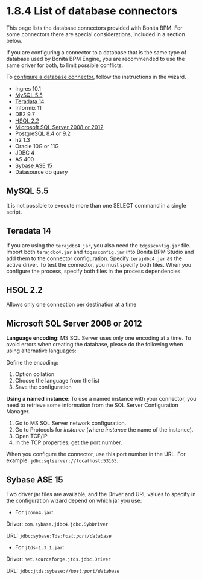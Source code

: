 # 1.8.4 List of database connectors

This page lists the database connectors provided with Bonita BPM. For some connectors there are special considerations, included in a section below.


If you are configuring a connector to a database that is the same type of database used by Bonita BPM Engine, you are recommended to use the same driver for both, to limit possible conflicts.


To [configure a database connector](/database-connector-configuration.md), follow the instructions in the wizard.


* Ingres 10.1
* [MySQL 5.5](#mysql)
* [Teradata 14](#teradata)
* Informix 11
* DB2 9.7
* [HSQL 2.2](#hsql)
* [Microsoft SQL Server 2008 or 2012](#mssqlserver2008)
* PostgreSQL 8.4 or 9.2
* h2 1.3
* Oracle 10G or 11G
* JDBC 4
* AS 400
* [Sybase ASE 15](#sysbase)
* Datasource db query

## MySQL 5.5


It is not possible to execute more than one SELECT command in a single script.





## Teradata 14


If you are using the `terajdbc4.jar`, you also need the `tdgssconfig.jar` file. 
Import both `terajdbc4.jar` and `tdgssconfig.jar` into Bonita BPM Studio and add them to the connector configuration. 
Specify `terajdbc4.jar` as the active driver. To test the connector, you must specify both files. When you configure the process, specify both files in the process dependencies.





## HSQL 2.2

Allows only one connection per destination at a time


## Microsoft SQL Server 2008 or 2012


**Language encoding**: MS SQL Server uses only one encoding at a time. To avoid errors when creating the database, please do the following when using alternative languages:


Define the encoding:

1. Option collation
2. Choose the language from the list
3. Save the configuration

**Using a named instance**: To use a named instance with your connector, you need to retrieve some information from the SQL Server Configuration Manager.

1. Go to MS SQL Server network configuration.
2. Go to Protocols for _instance_ (where _instance_ the name of the instance).
3. Open TCP/IP.
4. In the TCP properties, get the port number.

When you configure the connector, use this port number in the URL. For example: `jdbc:sqlserver://localhost:53165`.







## Sybase ASE 15


Two driver jar files are available, and the Driver and URL values to specify in the configuration wizard depend on which jar you use:


* For `jconn4.jar`:  

Driver: `com.sybase.jdbc4.jdbc.SybDriver`  

URL: `jdbc:sybase:Tds:`_`host:port/database`_

* For `jtds-1.3.1.jar`:  

Driver: `net.sourceforge.jtds.jdbc.Driver`  

URL: `jdbc:jtds:sybase://`_`host:port/database`_